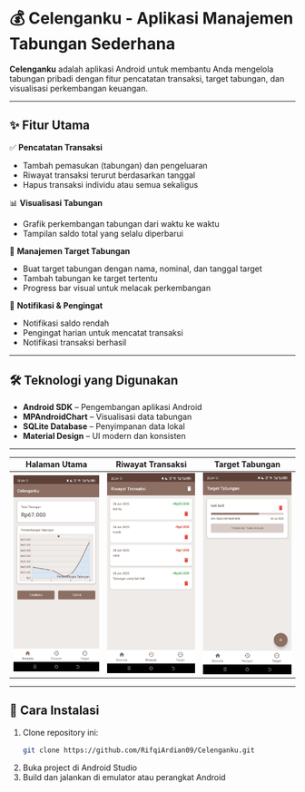 # 💰 Celenganku - Aplikasi Manajemen Tabungan Sederhana


**Celenganku** adalah aplikasi Android untuk membantu Anda mengelola tabungan pribadi dengan fitur pencatatan transaksi, target tabungan, dan visualisasi perkembangan keuangan.

---

## ✨ Fitur Utama

✅ **Pencatatan Transaksi**  
- Tambah pemasukan (tabungan) dan pengeluaran  
- Riwayat transaksi terurut berdasarkan tanggal  
- Hapus transaksi individu atau semua sekaligus  

📊 **Visualisasi Tabungan**  
- Grafik perkembangan tabungan dari waktu ke waktu  
- Tampilan saldo total yang selalu diperbarui  

🎯 **Manajemen Target Tabungan**  
- Buat target tabungan dengan nama, nominal, dan tanggal target  
- Tambah tabungan ke target tertentu  
- Progress bar visual untuk melacak perkembangan  

🔔 **Notifikasi & Pengingat**  
- Notifikasi saldo rendah  
- Pengingat harian untuk mencatat transaksi  
- Notifikasi transaksi berhasil  

---

## 🛠 Teknologi yang Digunakan

- **Android SDK** – Pengembangan aplikasi Android  
- **MPAndroidChart** – Visualisasi data tabungan  
- **SQLite Database** – Penyimpanan data lokal  
- **Material Design** – UI modern dan konsisten  

---
| Halaman Utama | Riwayat Transaksi | Target Tabungan |
|--------|-------------|----------------|
| <img src="https://github.com/RifqiArdian09/Celenganku/blob/master/app/src/main/res/doc/home.jpg" width="250"/> | <img src="https://github.com/RifqiArdian09/Celenganku/blob/master/app/src/main/res/doc/riwayat.jpg" width="250"/> | <img src="https://github.com/RifqiArdian09/Celenganku/blob/master/app/src/main/res/doc/target.jpg" width="250"/> |

---

## 🚀 Cara Instalasi

1. Clone repository ini:
   ```bash
   git clone https://github.com/RifqiArdian09/Celenganku.git
   ```
2. Buka project di Android Studio
3. Build dan jalankan di emulator atau perangkat Android
